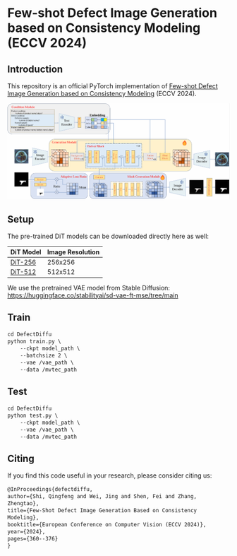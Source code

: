 # Few-shot Defect Image Generation based on Consistency Modeling (ECCV 2024)
## Introduction

This repository is an official PyTorch implementation of [Few-shot Defect Image Generation based on Consistency Modeling](https://arxiv.org/pdf/2408.00372) (ECCV 2024). 

<div align="center"><img src="./img/fig 2 architecture.jpg" width="800"></div>

## Setup
The pre-trained DiT models can be downloaded directly here as well:

| DiT Model     | Image Resolution | 
|---------------|------------------|
| [DiT-256](https://dl.fbaipublicfiles.com/DiT/models/DiT-XL-2-256x256.pt) | 256x256          |
| [DiT-512](https://dl.fbaipublicfiles.com/DiT/models/DiT-XL-2-512x512.pt) | 512x512          | 

We use the pretrained VAE model from Stable Diffusion:
https://huggingface.co/stabilityai/sd-vae-ft-mse/tree/main

## Train
```
cd DefectDiffu
python train.py \
    --ckpt model_path \
    --batchsize 2 \
    --vae /vae_path \
    --data /mvtec_path
```

## Test
```
cd DefectDiffu
python test.py \
    --ckpt model_path \
    --vae /vae_path \
    --data /mvtec_path
```


## Citing
If you find this code useful in your research, please consider citing us:
```
@InProceedings{defectdiffu,
author={Shi, Qingfeng and Wei, Jing and Shen, Fei and Zhang, Zhengtao},
title={Few-Shot Defect Image Generation Based on Consistency Modeling},
booktitle={European Conference on Computer Vision (ECCV 2024)},
year={2024},
pages={360--376}
}
``` 
